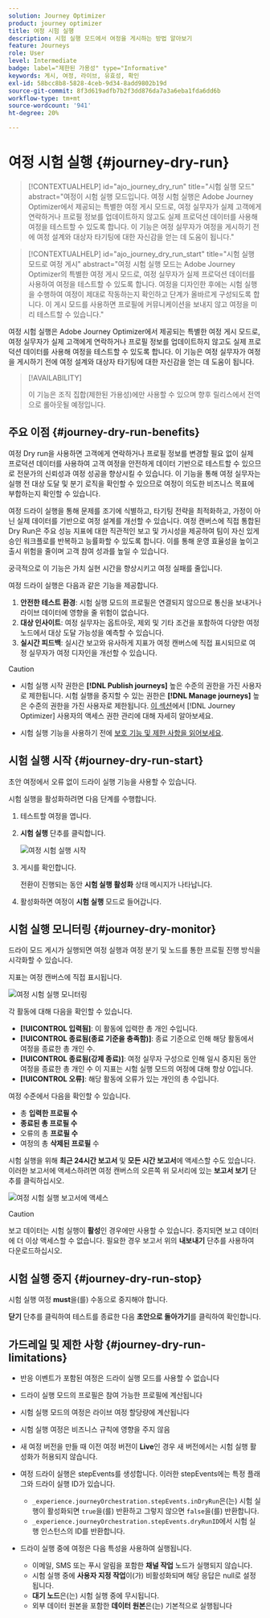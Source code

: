 ```yaml
---
solution: Journey Optimizer
product: journey optimizer
title: 여정 시험 실행
description: 시험 실행 모드에서 여정을 게시하는 방법 알아보기
feature: Journeys
role: User
level: Intermediate
badge: label="제한된 가용성" type="Informative"
keywords: 게시, 여정, 라이브, 유효성, 확인
exl-id: 58bcc8b8-5828-4ceb-9d34-8add9802b19d
source-git-commit: 8f3d619adfb7b2f3dd876da7a3a6eba1fda6dd6b
workflow-type: tm+mt
source-wordcount: '941'
ht-degree: 20%

---
```


# 여정 시험 실행 {#journey-dry-run}

>[!CONTEXTUALHELP]
>id="ajo_journey_dry_run"
>title="시험 실행 모드"
>abstract="여정이 시험 실행 모드입니다. 여정 시험 실행은 Adobe Journey Optimizer에서 제공되는 특별한 여정 게시 모드로, 여정 실무자가 실제 고객에게 연락하거나 프로필 정보를 업데이트하지 않고도 실제 프로덕션 데이터를 사용해 여정을 테스트할 수 있도록 합니다. 이 기능은 여정 실무자가 여정을 게시하기 전에 여정 설계와 대상자 타기팅에 대한 자신감을 얻는 데 도움이 됩니다."


>[!CONTEXTUALHELP]
>id="ajo_journey_dry_run_start"
>title="시험 실행 모드로 여정 게시"
>abstract="여정 시험 실행 모드는 Adobe Journey Optimizer의 특별한 여정 게시 모드로, 여정 실무자가 실제 프로덕션 데이터를 사용하여 여정을 테스트할 수 있도록 합니다. 여정을 디자인한 후에는 시험 실행을 수행하여 여정이 제대로 작동하는지 확인하고 단계가 올바르게 구성되도록 합니다. 이 게시 모드를 사용하면 프로필에 커뮤니케이션을 보내지 않고 여정을 미리 테스트할 수 있습니다."

여정 시험 실행은 Adobe Journey Optimizer에서 제공되는 특별한 여정 게시 모드로, 여정 실무자가 실제 고객에게 연락하거나 프로필 정보를 업데이트하지 않고도 실제 프로덕션 데이터를 사용해 여정을 테스트할 수 있도록 합니다. 이 기능은 여정 실무자가 여정을 게시하기 전에 여정 설계와 대상자 타기팅에 대한 자신감을 얻는 데 도움이 됩니다.


>[!AVAILABILITY]
>
>이 기능은 조직 집합(제한된 가용성)에만 사용할 수 있으며 향후 릴리스에서 전역으로 롤아웃될 예정입니다.


## 주요 이점 {#journey-dry-run-benefits}

여정 Dry run을 사용하면 고객에게 연락하거나 프로필 정보를 변경할 필요 없이 실제 프로덕션 데이터를 사용하여 고객 여정을 안전하게 데이터 기반으로 테스트할 수 있으므로 전문가의 신뢰성과 여정 성공을 향상시킬 수 있습니다. 이 기능을 통해 여정 실무자는 실행 전 대상 도달 및 분기 로직을 확인할 수 있으므로 여정이 의도한 비즈니스 목표에 부합하는지 확인할 수 있습니다.

여정 드라이 실행을 통해 문제를 조기에 식별하고, 타기팅 전략을 최적화하고, 가정이 아닌 실제 데이터를 기반으로 여정 설계를 개선할 수 있습니다. 여정 캔버스에 직접 통합된 Dry Run은 주요 성능 지표에 대한 직관적인 보고 및 가시성을 제공하여 팀이 자신 있게 승인 워크플로를 반복하고 능률화할 수 있도록 합니다. 이를 통해 운영 효율성을 높이고 출시 위험을 줄이며 고객 참여 성과를 높일 수 있습니다.

궁극적으로 이 기능은 가치 실현 시간을 향상시키고 여정 실패를 줄입니다.

여정 드라이 실행은 다음과 같은 기능을 제공합니다.

1. **안전한 테스트 환경**: 시험 실행 모드의 프로필은 연결되지 않으므로 통신을 보내거나 라이브 데이터에 영향을 줄 위험이 없습니다.
1. **대상 인사이트**: 여정 실무자는 옵트아웃, 제외 및 기타 조건을 포함하여 다양한 여정 노드에서 대상 도달 가능성을 예측할 수 있습니다.
1. **실시간 피드백**: 실시간 보고와 유사하게 지표가 여정 캔버스에 직접 표시되므로 여정 실무자가 여정 디자인을 개선할 수 있습니다.


>[!CAUTION]
>
>* 시험 실행 시작 권한은 **[!DNL Publish journeys]** 높은 수준의 권한을 가진 사용자로 제한됩니다. 시험 실행을 중지할 수 있는 권한은 **[!DNL Manage journeys]** 높은 수준의 권한을 가진 사용자로 제한됩니다. [이 섹션](../administration/permissions-overview.md)에서 [!DNL Journey Optimizer] 사용자의 액세스 권한 관리에 대해 자세히 알아보세요.
>
>* 시험 실행 기능을 사용하기 전에 [보호 기능 및 제한 사항을 읽어보세요](#journey-dry-run-limitations).


## 시험 실행 시작 {#journey-dry-run-start}

초안 여정에서 오류 없이 드라이 실행 기능을 사용할 수 있습니다.

시험 실행을 활성화하려면 다음 단계를 수행합니다.

1. 테스트할 여정을 엽니다.
1. **시험 실행** 단추를 클릭합니다.

   ![여정 시험 실행 시작](assets/dry-run-button.png)

1. 게시를 확인합니다.

   전환이 진행되는 동안 **시험 실행 활성화** 상태 메시지가 나타납니다.

1. 활성화하면 여정이 **시험 실행** 모드로 들어갑니다.

## 시험 실행 모니터링 {#journey-dry-monitor}

드라이 모드 게시가 실행되면 여정 실행과 여정 분기 및 노드를 통한 프로필 진행 방식을 시각화할 수 있습니다.

지표는 여정 캔버스에 직접 표시됩니다.

![여정 시험 실행 모니터링](assets/dry-run-metrics.png)

각 활동에 대해 다음을 확인할 수 있습니다.

* **[!UICONTROL 입력됨]**: 이 활동에 입력한 총 개인 수입니다.
* **[!UICONTROL 종료됨(종료 기준을 충족함)]**: 종료 기준으로 인해 해당 활동에서 여정을 종료한 총 개인 수.
* **[!UICONTROL 종료됨(강제 종료)]**: 여정 실무자 구성으로 인해 일시 중지된 동안 여정을 종료한 총 개인 수 이 지표는 시험 실행 모드의 여정에 대해 항상 0입니다.
* **[!UICONTROL 오류]**: 해당 활동에 오류가 있는 개인의 총 수입니다.


여정 수준에서 다음을 확인할 수 있습니다.

* 총 **입력한 프로필 수**
* **종료된 총 프로필 수**
* 오류의 총 **프로필 수**
* 여정의 총 **삭제된 프로필** 수

시험 실행을 위해 **최근 24시간 보고서** 및 **모든 시간 보고서**&#x200B;에 액세스할 수도 있습니다. 이러한 보고서에 액세스하려면 여정 캔버스의 오른쪽 위 모서리에 있는 **보고서 보기** 단추를 클릭하십시오.

![여정 시험 실행 보고서에 액세스](assets/dry-run-report.png)

>[!CAUTION]
>
> 보고 데이터는 시험 실행이 **활성**&#x200B;인 경우에만 사용할 수 있습니다.  중지되면 보고 데이터에 더 이상 액세스할 수 없습니다. 필요한 경우 보고서 위의 **내보내기** 단추를 사용하여 다운로드하십시오.


## 시험 실행 중지 {#journey-dry-run-stop}

시험 실행 여정 **must**&#x200B;을(를) 수동으로 중지해야 합니다.

**닫기** 단추를 클릭하여 테스트를 종료한 다음 **초안으로 돌아가기**&#x200B;를 클릭하여 확인합니다.

<!-- After 14 days, Dry run journeys automatically transition to the **Draft** status.-->

## 가드레일 및 제한 사항 {#journey-dry-run-limitations}

* 반응 이벤트가 포함된 여정은 드라이 실행 모드를 사용할 수 없습니다
* 드라이 실행 모드의 프로필은 참여 가능한 프로필에 계산됩니다
* 시험 실행 모드의 여정은 라이브 여정 할당량에 계산됩니다
* 시험 실행 여정은 비즈니스 규칙에 영향을 주지 않음
* 새 여정 버전을 만들 때 이전 여정 버전이 **Live**&#x200B;인 경우 새 버전에서는 시험 실행 활성화가 허용되지 않습니다.
* 여정 드라이 실행은 stepEvents를 생성합니다. 이러한 stepEvents에는 특정 플래그와 드라이 실행 ID가 있습니다.
   * `_experience.journeyOrchestration.stepEvents.inDryRun`은(는) 시험 실행이 활성화되면 `true`을(를) 반환하고 그렇지 않으면 `false`을(를) 반환합니다.
   * `_experience.journeyOrchestration.stepEvents.dryRunID`에서 시험 실행 인스턴스의 ID를 반환합니다.

* 드라이 실행 중에 여정은 다음 특성을 사용하여 실행됩니다.

   * 이메일, SMS 또는 푸시 알림을 포함한 **채널 작업** 노드가 실행되지 않습니다.
   * 시험 실행 중에 **사용자 지정 작업**&#x200B;이(가) 비활성화되며 해당 응답은 null로 설정됩니다.
   * **대기 노드**은(는) 시험 실행 중에 무시됩니다.
     <!--You can override the wait block timeouts, then if you have wait blocks duration longer than allowed dry run journey duration, then that branch will not execute completely.-->
   * 외부 데이터 원본을 포함한 **데이터 원본**&#x200B;은(는) 기본적으로 실행됩니다